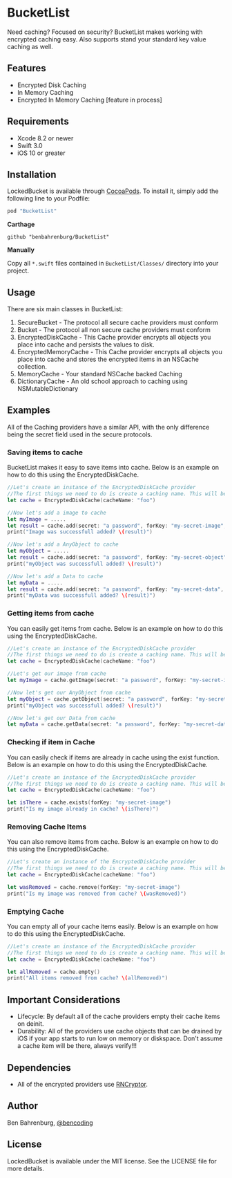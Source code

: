 # BucketList

Need caching? Focused on security? BucketList makes working with encrypted caching easy. Also supports stand your standard key value caching as well.

## Features

* Encrypted Disk Caching
* In Memory Caching
* Encrypted In Memory Caching  [feature in process]


## Requirements

* Xcode 8.2 or newer
* Swift 3.0
* iOS 10 or greater

## Installation

LockedBucket is available through [CocoaPods](http://cocoapods.org). To install
it, simply add the following line to your Podfile:


```ruby
pod "BucketList"
```

__Carthage__

```
github "benbahrenburg/BucketList"
```

__Manually__

Copy all `*.swift` files contained in `BucketList/Classes/` directory into your project. 

## Usage

There are six main classes in BucketList:

1. SecureBucket - The protocol all secure cache providers must conform 
2. Bucket - The protocol all non secure cache providers must conform
3. EncryptedDiskCache - This Cache provider encrypts all objects you place into cache and persists the values to disk.
4. EncryptedMemoryCache - This Cache provider encrypts all objects you place into cache and stores the encrypted items in an NSCache collection.
5. MemoryCache -  Your standard NSCache backed Caching 
6. DictionaryCache - An old school approach to caching using NSMutableDictionary 

## Examples

All of the Caching providers have a similar API, with the only difference being the secret field used in the secure protocols.


### Saving items to cache

BucketList makes it easy to save items into cache.  Below is an example on how to do this using the EncryptedDiskCache.

```swift
//Let's create an instance of the EncryptedDiskCache provider
//The first things we need to do is create a caching name. This will be the folder the files are cached within.
let cache = EncryptedDiskCache(cacheName: "foo")

//Now let's add a image to cache
let myImage = .....
let result = cache.add(secret: "a password", forKey: "my-secret-image", image: myImage) 
print("Image was successfull added? \(result)")

//Now let's add a AnyObject to cache
let myObject = .....
let result = cache.add(secret: "a password", forKey: "my-secret-object", object: myObject) 
print("myObject was successfull added? \(result)")

//Now let's add a Data to cache
let myData = .....
let result = cache.add(secret: "a password", forKey: "my-secret-data", data: myData) 
print("myData was successfull added? \(result)")

```

### Getting items from cache

You can easily get items from cache.  Below is an example on how to do this using the EncryptedDiskCache. 

```swift
//Let's create an instance of the EncryptedDiskCache provider
//The first things we need to do is create a caching name. This will be the folder the files are cached within.
let cache = EncryptedDiskCache(cacheName: "foo")

//Let's get our image from cache
let myImage = cache.getImage(secret: "a password", forKey: "my-secret-image") 

//Now let's get our AnyObject from cache
let myObject = cache.getObject(secret: "a password", forKey: "my-secret-object") 
print("myObject was successfull added? \(result)")

//Now let's get our Data from cache
let myData = cache.getData(secret: "a password", forKey: "my-secret-data") 

```

### Checking if item in Cache

You can easily check if items are already in cache using the exist function.  Below is an example on how to do this using the EncryptedDiskCache.

```swift
//Let's create an instance of the EncryptedDiskCache provider
//The first things we need to do is create a caching name. This will be the folder the files are cached within.
let cache = EncryptedDiskCache(cacheName: "foo")

let isThere = cache.exists(forKey: "my-secret-image")
print("Is my image already in cache? \(isThere)")

```

### Removing Cache Items

You can also remove items from cache.  Below is an example on how to do this using the EncryptedDiskCache.

```swift
//Let's create an instance of the EncryptedDiskCache provider
//The first things we need to do is create a caching name. This will be the folder the files are cached within.
let cache = EncryptedDiskCache(cacheName: "foo")

let wasRemoved = cache.remove(forKey: "my-secret-image")
print("Is my image was removed from cache? \(wasRemoved)")

```

### Emptying Cache

You can empty all of your cache items easily.  Below is an example on how to do this using the EncryptedDiskCache.

```swift
//Let's create an instance of the EncryptedDiskCache provider
//The first things we need to do is create a caching name. This will be the folder the files are cached within.
let cache = EncryptedDiskCache(cacheName: "foo")

let allRemoved = cache.empty()
print("All items removed from cache? \(allRemoved)")

```
## Important Considerations

* Lifecycle: By default all of the cache providers empty their cache items on deinit.
* Durability: All of the providers use cache objects that can be drained by iOS if your app starts to run low on memory or diskspace. Don't assume a cache item will be there, always verify!!! 

## Dependencies

* All of the encrypted providers use [RNCryptor](https://github.com/RNCryptor/RNCryptor).


## Author

Ben Bahrenburg, [@bencoding](https://twitter.com/bencoding)

## License

LockedBucket is available under the MIT license. See the LICENSE file for more details.
